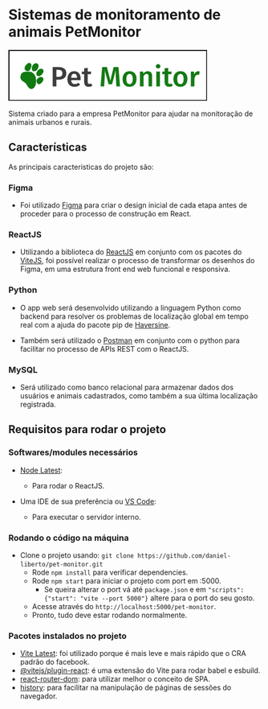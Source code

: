 # Sistemas de monitoramento de animais PetMonitor

![petMonitorLogo](readme-logo.png)

Sistema criado para a empresa PetMonitor para ajudar na monitoração de animais urbanos e rurais.

## Características

As principais caracteristicas do projeto são:

### Figma

- Foi utilizado [Figma](https://www.figma.com) para criar o design inicial de cada etapa antes de proceder para o processo de construção em React.

### ReactJS

- Utilizando a biblioteca do [ReactJS](https://react.dev) em conjunto com os pacotes do [ViteJS](https://vitejs.dev), foi possível realizar o processo de transformar os desenhos do Figma, em uma estrutura front end web funcional e responsiva.

### Python

- O app web será desenvolvido utilizando a linguagem Python como backend para resolver os problemas de localização global em tempo real com a ajuda do pacote pip de [Haversine](https://pypi.org/project/haversine).

- Também será utilizado o [Postman](https://www.postman.com) em conjunto com o python para facilitar no processo de APIs REST com o ReactJS.

### MySQL

- Será utilizado como banco relacional para armazenar dados dos usuários e animais cadastrados, como também a sua última localização registrada.

## Requisitos para rodar o projeto

### Softwares/modules necessários

- [Node Latest](https://nodejs.org/en):

  - Para rodar o ReactJS.

- Uma IDE de sua preferência ou [VS Code](https://code.visualstudio.com/download):
  - Para executar o servidor interno.

### Rodando o código na máquina

- Clone o projeto usando: `git clone https://github.com/daniel-liberto/pet-monitor.git`
  - Rode `npm install` para verificar dependencies.
  - Rode `npm start` para iniciar o projeto com port em :5000.
    - Se queira alterar o port vá até `package.json` e em `"scripts": {"start": "vite --port 5000"}` altere para o port do seu gosto.
  - Acesse através do `http://localhost:5000/pet-monitor`.
  - Pronto, tudo deve estar rodando normalmente.

### Pacotes instalados no projeto

- [Vite Latest](https://vitejs.dev): foi utilizado porque é mais leve e mais rápido que o CRA padrão do facebook.
- [@vitejs/plugin-react](https://www.npmjs.com/package/@vitejs/plugin-react): é uma extensão do Vite para rodar babel e esbuild.
- [react-router-dom](https://www.npmjs.com/package/react-router-dom): para utilizar melhor o conceito de SPA.
- [history](https://www.npmjs.com/package/history): para facilitar na manipulação de páginas de sessões do navegador.
